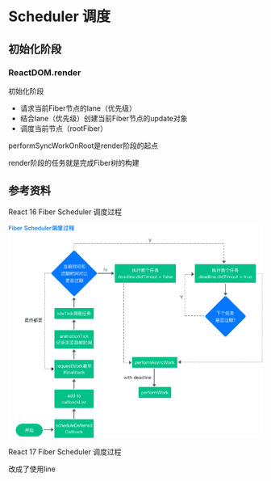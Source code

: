 # Scheduler 调度

## 初始化阶段

### ReactDOM.render

初始化阶段

* 请求当前Fiber节点的lane（优先级）
* 结合lane（优先级）创建当前Fiber节点的update对象
* 调度当前节点（rootFiber）

performSyncWorkOnRoot是render阶段的起点

render阶段的任务就是完成Fiber树的构建

## 参考资料

React 16 Fiber Scheduler 调度过程 

![](../../.gitbook/assets/section3-1.png)

React 17 Fiber Scheduler 调度过程 

改成了使用line

